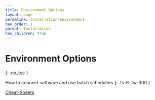 ```yaml
---
title: Environment Options
layout: page
permalink: installation/environment
nav_order: 1
parent: Installation
has_children: true
---
```


# Environment Options
{: .no_toc }

How to connect software and use batch schedulers
{: .fs-6 .fw-300 }

<a href="{{ site.baseurl }}/cheat-sheets/quickstart" class="label label-yellow">Cheat-Sheets</a>
